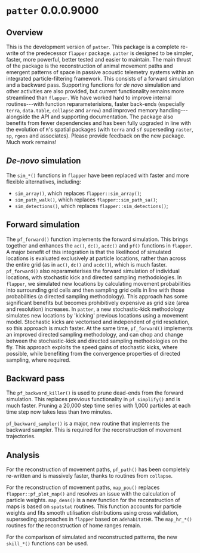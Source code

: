 # `patter` 0.0.0.9000

## Overview 

This is the development version of `patter`. This package is a complete re-write of the predecessor `flapper` package. `patter` is designed to be simpler, faster, more powerful, better tested and easier to maintain. The main thrust of the package is the reconstruction of animal movement paths and emergent patterns of space in passive acoustic telemetry systems within an integrated particle-filtering framework. This consists of a forward simulation and a backward pass. Supporting functions for _de novo_ simulation and other activities are also provided, but current functionality remains more streamlined than `flapper`. We have worked hard to improve internal routines---with function reparameterisions, faster back-ends (especially `terra`, `data.table`, `collapse` and `arrow`) and improved memory handling---alongside the API and supporting documentation. The package also benefits from fewer dependencies and has been fully upgraded in line with the evolution of `R`'s spatial packages (with `terra` and `sf` superseding `raster`, `sp`, `rgeos` and associates). Please provide feedback on the new package. Much work remains!

## _De-novo_ simulation

The `sim_*()` functions in `flapper` have been replaced with faster and more flexible alternatives, including:

* `sim_array()`, which replaces `flapper::sim_array()`;
* `sim_path_walk()`, which replaces `flapper::sim_path_sa()`;
* `sim_detections()`, which replaces `flapper::sim_detections()`;

## Forward simulation 

The `pf_forward()` function implements the forward simulation. This brings together and enhances the `ac()`, `dc()`, `acdc()` and `pf()` functions in `flapper`. A major benefit of this integration is that the likelihood of simulated locations is evaluated exclusively at particle locations, rather than across the entire grid (as in `ac()`, `dc()` and `acdc()`), which is much faster. `pf_forward()` also reparameterises the forward simulation of individual locations, with stochastic kick and directed sampling methodologies. In `flapper`, we simulated new locations by calculating movement probabilities into surrounding grid cells and then sampling grid cells in line with those probabilities (a directed sampling methodology). This approach has some significant benefits but becomes prohibitively expensive as grid size (area and resolution) increases. In `patter`, a new stochastic-kick methodology simulates new locations by 'kicking' previous locations using a movement model. Stochastic kicks are vectorised and independent of grid resolution, so this approach is much faster. At the same time, `pf_forward()` implements an improved directed sampling methodology, and can chop and change between the stochastic-kick and directed sampling methodologies on the fly. This approach exploits the speed gains of stochastic kicks, where possible, while benefiting from the convergence properties of directed sampling, where required. 

## Backward pass 

The `pf_backward_killer()` is used to prune dead-ends from the forward simulation. This replaces previous functionality in `pf_simplify()` and is much faster. Pruning a 20,000 step time series with 1,000 particles at each time step now takes less than two minutes.

`pf_backward_sampler()` is a major, new routine that implements the backward sampler. This is required for the reconstruction of movement trajectories. 

## Analysis 

For the reconstruction of movement paths, `pf_path()` has been completely re-written and is massively faster, thanks to routines from `collapse`. 

For the reconstruction of movement paths, `map_pou()` replaces `flapper::pf_plot_map()` and resolves an issue with the calculation of particle weights. `map_dens()` is a new function for the reconstruction of maps is based on `spatstat` routines. This function accounts for particle weights and fits smooth utilisation distributions using cross validation, superseding approaches in `flapper` based on `adehabitatHR`. The `map_hr_*()` routines for the reconstruction of home ranges remain. 

For the comparison of simulated and reconstructed patterns, the new `skill_*()` functions can be used. 
